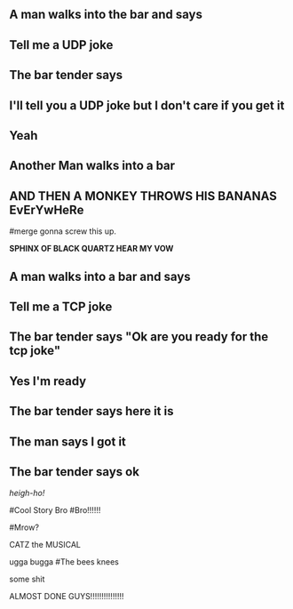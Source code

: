 
## A man walks into the bar and says
## Tell me a UDP joke
## The bar tender says
## I'll tell you a UDP joke but I don't care if you get it
## Yeah
## Another Man walks into a bar
## AND THEN A MONKEY THROWS HIS BANANAS EvErYwHeRe
#merge
gonna screw this up.

**SPHINX OF BLACK QUARTZ HEAR MY VOW**
## A man walks into a bar and says
## Tell me a TCP joke
## The bar tender says "Ok are you ready for the tcp joke"
## Yes I'm ready
## The bar tender says here it is
## The man says I got it
## The bar tender says ok

*heigh-ho!*

#Cool Story Bro
#Bro!!!!!!

#Mrow?

CATZ the MUSICAL



ugga bugga
#The bees knees

some shit




ALMOST DONE GUYS!!!!!!!!!!!!!!!

